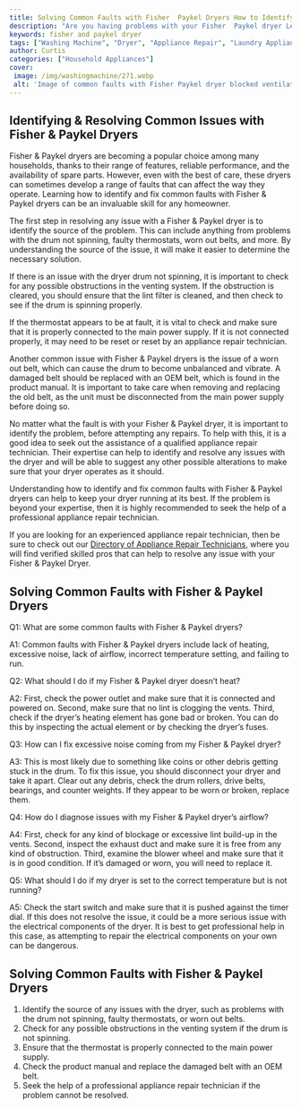 ```yaml
---
title: Solving Common Faults with Fisher  Paykel Dryers How to Identify  Fix Them
description: "Are you having problems with your Fisher  Paykel dryer Learn how to identify and troubleshoot common faults with our helpful guide"
keywords: fisher and paykel dryer
tags: ["Washing Machine", "Dryer", "Appliance Repair", "Laundry Appliances", "Appliance Brand"]
author: Curtis
categories: ["Household Appliances"]
cover: 
 image: /img/washingmachine/271.webp
 alt: 'Image of common faults with Fisher Paykel dryer blocked ventilation clogged lint filter inaccurate thermostat and faulty heating element'
---
```

## Identifying & Resolving Common Issues with Fisher & Paykel Dryers

Fisher & Paykel dryers are becoming a popular choice among many households, thanks to their range of features, reliable performance, and the availability of spare parts. However, even with the best of care, these dryers can sometimes develop a range of faults that can affect the way they operate. Learning how to identify and fix common faults with Fisher & Paykel dryers can be an invaluable skill for any homeowner.

The first step in resolving any issue with a Fisher & Paykel dryer is to identify the source of the problem. This can include anything from problems with the drum not spinning, faulty thermostats, worn out belts, and more. By understanding the source of the issue, it will make it easier to determine the necessary solution.

If there is an issue with the dryer drum not spinning, it is important to check for any possible obstructions in the venting system. If the obstruction is cleared, you should ensure that the lint filter is cleaned, and then check to see if the drum is spinning properly.

If the thermostat appears to be at fault, it is vital to check and make sure that it is properly connected to the main power supply. If it is not connected properly, it may need to be reset or reset by an appliance repair technician.

Another common issue with Fisher & Paykel dryers is the issue of a worn out belt, which can cause the drum to become unbalanced and vibrate. A damaged belt should be replaced with an OEM belt, which is found in the product manual. It is important to take care when removing and replacing the old belt, as the unit must be disconnected from the main power supply before doing so.

No matter what the fault is with your Fisher & Paykel dryer, it is important to identify the problem, before attempting any repairs. To help with this, it is a good idea to seek out the assistance of a qualified appliance repair technician. Their expertise can help to identify and resolve any issues with the dryer and will be able to suggest any other possible alterations to make sure that your dryer operates as it should.

Understanding how to identify and fix common faults with Fisher & Paykel dryers can help to keep your dryer running at its best. If the problem is beyond your expertise, then it is highly recommended to seek the help of a professional appliance repair technician.

If you are looking for an experienced appliance repair technician, then be sure to check out our [Directory of Appliance Repair Technicians](./pages/appliance-repair-technicians), where you will find verified skilled pros that can help to resolve any issue with your Fisher & Paykel Dryer.

## Solving Common Faults with Fisher & Paykel Dryers

Q1: What are some common faults with Fisher & Paykel dryers?

A1: Common faults with Fisher & Paykel dryers include lack of heating, excessive noise, lack of airflow, incorrect temperature setting, and failing to run. 

Q2: What should I do if my Fisher & Paykel dryer doesn’t heat?

A2: First, check the power outlet and make sure that it is connected and powered on. Second, make sure that no lint is clogging the vents. Third, check if the dryer’s heating element has gone bad or broken. You can do this by inspecting the actual element or by checking the dryer’s fuses. 

Q3: How can I fix excessive noise coming from my Fisher & Paykel dryer?

A3: This is most likely due to something like coins or other debris getting stuck in the drum. To fix this issue, you should disconnect your dryer and take it apart. Clear out any debris, check the drum rollers, drive belts, bearings, and counter weights. If they appear to be worn or broken, replace them. 

Q4: How do I diagnose issues with my Fisher & Paykel dryer’s airflow?

A4: First, check for any kind of blockage or excessive lint build-up in the vents. Second, inspect the exhaust duct and make sure it is free from any kind of obstruction. Third, examine the blower wheel and make sure that it is in good condition. If it’s damaged or worn, you will need to replace it. 

Q5: What should I do if my dryer is set to the correct temperature but is not running?

A5: Check the start switch and make sure that it is pushed against the timer dial. If this does not resolve the issue, it could be a more serious issue with the electrical components of the dryer. It is best to get professional help in this case, as attempting to repair the electrical components on your own can be dangerous.

## Solving Common Faults with Fisher & Paykel Dryers

1. Identify the source of any issues with the dryer, such as problems with the drum not spinning, faulty thermostats, or worn out belts.
2. Check for any possible obstructions in the venting system if the drum is not spinning.
3. Ensure that the thermostat is properly connected to the main power supply.
4. Check the product manual and replace the damaged belt with an OEM belt.
5. Seek the help of a professional appliance repair technician if the problem cannot be resolved.
